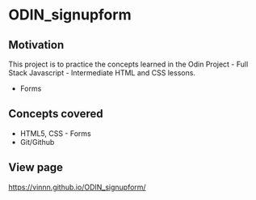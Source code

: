 # ODIN_signupform

## Motivation
This project is to practice the concepts learned in the Odin Project - Full Stack Javascript - Intermediate HTML and CSS lessons.
- Forms

## Concepts covered
- HTML5, CSS - Forms
- Git/Github

## View page
https://vinnn.github.io/ODIN_signupform/


